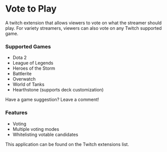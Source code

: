 # Vote to Play
A twitch extension that allows viewers to vote on what the streamer should play. 
For variety streamers, viewers can also vote on any Twitch supported game.

### Supported Games

* Dota 2
* League of Legends
* Heroes of the Storm
* Battlerite
* Overwatch
* World of Tanks
* Hearthstone (supports deck customization)

Have a game suggestion? Leave a comment!


### Features

* Voting
* Multiple voting modes
* Whitelisting votable candidates


This application can be found on the Twitch extensions list.
